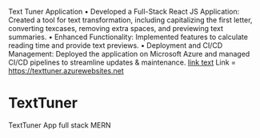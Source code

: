 
Text Tuner Application
• Developed a Full-Stack React JS Application: Created a tool for text transformation, including capitalizing the first letter, converting
texcases, removing extra spaces, and previewing text summaries.
• Enhanced Functionality: Implemented features to calculate reading time and provide text previews.
• Deployment and CI/CD Management: Deployed the application on Microsoft Azure and managed CI/CD pipelines to streamline updates &
maintenance.
<a href="https://texttuner.azurewebsites.net">link text</a>
Link = https://texttuner.azurewebsites.net

# TextTuner
TextTuner App full stack MERN
